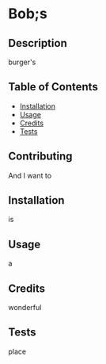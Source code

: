 # Bob;s

## Description
burger's

## Table of Contents
- [Installation](#installation)
- [Usage](#usage)
- [Credits](#credits)
- [Tests](#tests)
## Contributing
And I want to

## Installation
is

## Usage
a

## Credits
wonderful

## Tests
place

